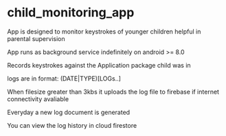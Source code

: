# child_monitoring_app
App is designed to monitor keystrokes of younger children helpful in parental supervision

App runs as background service indefinitely on android >= 8.0

Records keystrokes against the Application package child was in

logs are in format:
(DATE|TYPE)[LOGs..]


When filesize greater than 3kbs it uploads the log file to firebase if internet connectivity avaliable

Everyday a new log document is generated

You can view the log history in cloud firestore
